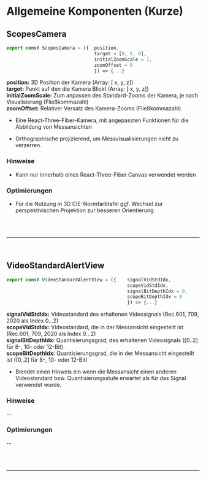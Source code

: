 # Allgemeine Komponenten (Kurze)

## ScopesCamera

```JavaScript
export const ScopesCamera = ({  position,
                                target = [0, 0, 0],
                                initialZoomScale = 1,
                                zoomOffset = 0
                                }) => {...}
```

**position:**           3D Position der Kamera (Array: [ x, y, z])</br>
**target:**             Punkt auf den die Kamera Blickt (Array: [ x, y, z])</br>
**initialZoomScale:**   Zum anpassen des Standard-Zooms der Kamera, je nach Visualisierung (Fließkommazahl)</br>
**zoomOffset:**         Relativer Versatz des Kamera-Zooms (Fließkommazahl) </br>


- Eine React-Three-Fiber-Kamera, mit angepassten Funktionen für die Abbildung von Messansichten

- Orthographische projizierend, um Messvisualisierungen nicht zu verzerren.

### Hinweise

- Kann nur innerhalb eines React-Three-Fiber Canvas verwendet werden

### Optimierungen

- Für die Nutzung in 3D CIE-Normfarbtafel ggf. Wechsel zur perspektivischen Projektion zur besseren Orientierung.

</br>
</br>

---

</br>

## VideoStandardAlertView

```JavaScript
export const VideoStandardAlertView = ({    signalVidStdIdx,
                                            scopeVidStdIdx,
                                            signalBitDepthIdx = 0,
                                            scopeBitDepthIdx = 0
                                            }) => {...}
```

**signalVidStdIdx:**    Videostandard des erhaltenen Videosignals (Rec.601, 709, 2020 als Index 0...2)</br>
**scopeVidStdIdx:**     Videostandard, die in der Messansicht eingestellt ist (Rec.601, 709, 2020 als Index 0...2) </br>
**signalBitDepthIdx:**  Quantisierungsgrad, des erhaltenen Videosignals  ([0..2] für 8-, 10- oder 12-Bit) </br>
**scopeBitDepthIdx:**     Quantisierungsgrad, die in der Messansicht eingestellt ist ([0..2] für 8-, 10- oder 12-Bit) </br>

- Blendet einen Hinweis ein wenn die Messansicht einen anderen Videostandard bzw. Quantisierungsstufe erwartet als für das Signal verwendet wurde.

### Hinweise

--

### Optimierungen

--

</br>
</br>

---
</br>

